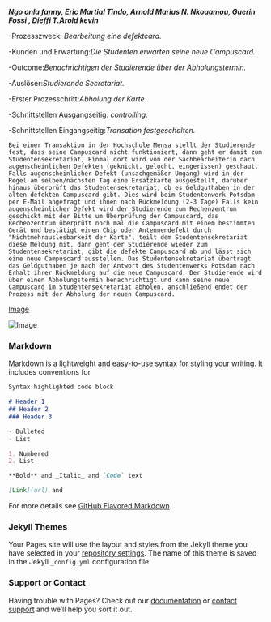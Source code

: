 _**Ngo onla fanny, Eric Martial Tindo, Arnold Marius N. Nkouamou, Guerin Fossi , Dieffi T.Arold kevin**_

-Prozesszweck: _Bearbeitung eine defektcard._

-Kunden und Erwartung:_Die Studenten erwarten seine neue Campuscard._

-Outcome:_Benachrichtigen der Studierende über der Abholungstermin._

-Auslöser:_Studierende Secretariat._

-Erster Prozesschritt:_Abholung der Karte._

-Schnittstellen Ausgangseitig: _controlling._

-Schnittstellen Eingangseitig:_Transation festgeschalten._

`Bei einer Transaktion in der Hochschule Mensa stellt der Studierende fest, dass seine Campuscard nicht funktioniert, dann geht er damit zum Studentensekretariat, Einmal dort wird von der Sachbearbeiterin nach augenscheinlichen Defekten (geknickt, gelocht, eingerissen) geschaut. Falls augenscheinlicher Defekt (unsachgemäßer Umgang) wird in der Regel am selben/nächsten Tag eine Ersatzkarte ausgestellt, darüber hinaus überprüft das Studentensekretariat, ob es Geldguthaben in der alten defekten Campuscard gibt. Dies wird beim Studentenwerk Potsdam per E-Mail angefragt und ihnen nach Rückmeldung (2-3 Tage) Falls kein augenscheinlicher Defekt wird der Studierende zum Rechenzentrum geschickt mit der Bitte um Überprüfung der Campuscard, das Rechenzentrum überprüft noch mal die Campuscard mit einem bestimmten Gerät und bestätigt einen Chip oder Antennendefekt durch "Nichtmehrauslesbarkeit der Karte", teilt dem Studentensekretariat diese Meldung mit, dann geht der Studierende wieder zum Studentensekretariat, gibt die defekte Campuscard ab und lässt sich eine neue Campuscard ausstellen. Das Studentensekretariat übertragt das Geldguthaben je nach der Antwort des Studentenwerks Potsdam nach Erhalt ihrer Rückmeldung auf die neue Campuscard. Der Studierende wird über einen Abholungstermin benachrichtigt und kann seine neue Campuscard im Studentensekretariat abholen, anschließend endet der Prozess mit der Abholung der neuen Campuscard.`

[Image](https://github.com/FannyO/Campuscart-Defekt/blob/master/modellf.PNG)


![Image](https://github.com/FannyO/Campuscart-Defekt/blob/master/modellf.PNG)

### Markdown

Markdown is a lightweight and easy-to-use syntax for styling your writing. It includes conventions for

```markdown
Syntax highlighted code block

# Header 1
## Header 2
### Header 3

- Bulleted
- List

1. Numbered
2. List

**Bold** and _Italic_ and `Code` text

[Link](url) and 
```

For more details see [GitHub Flavored Markdown](https://guides.github.com/features/mastering-markdown/).

### Jekyll Themes

Your Pages site will use the layout and styles from the Jekyll theme you have selected in your [repository settings](https://github.com/FannyO/Campuscart-Defekt/settings). The name of this theme is saved in the Jekyll `_config.yml` configuration file.

### Support or Contact

Having trouble with Pages? Check out our [documentation](https://help.github.com/categories/github-pages-basics/) or [contact support](https://github.com/contact) and we’ll help you sort it out.
